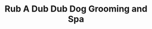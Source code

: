 ---
title: "Rub A Dub Dub Dog Grooming and Spa"
url: /fort-wayne/rub-a-dub-dub-dog-grooming-and-spa/
shop: pet grooming
---